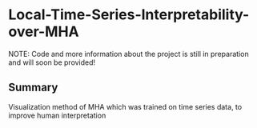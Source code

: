 # Local-Time-Series-Interpretability-over-MHA

NOTE: Code and more information about the project is still in preparation and will soon be provided!

## Summary
Visualization method of MHA which was trained on time series data, to improve human interpretation
